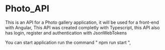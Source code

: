 # Photo_API
This is an API for a Photo gallery application, it will be used for a front-end with Angular,
This API was created completly with Typescript,
this API also has login, register and authentication with JsonWebTokens

You can start application run the command " npm run start ",
